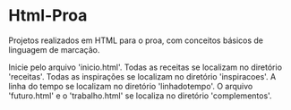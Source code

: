 # Html-Proa
Projetos realizados em HTML para o proa, com conceitos básicos de linguagem de marcação.

Inicie pelo arquivo 'inicio.html'.
Todas as receitas se localizam no diretório 'receitas'.
Todas as inspirações se localizam no diretório 'inspiracoes'.
A linha do tempo se localizam no diretório 'linhadotempo'.
O arquivo 'futuro.html' e o 'trabalho.html' se localiza no diretório 'complementos'.